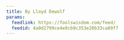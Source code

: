 ```yaml
---
title: By Lloyd Dewolf
params:
  feedlink: https://foolswisdom.com/feed/
  feedid: 4a0d2799ce4e0cb9c353e20b33ca89f7
---
```

